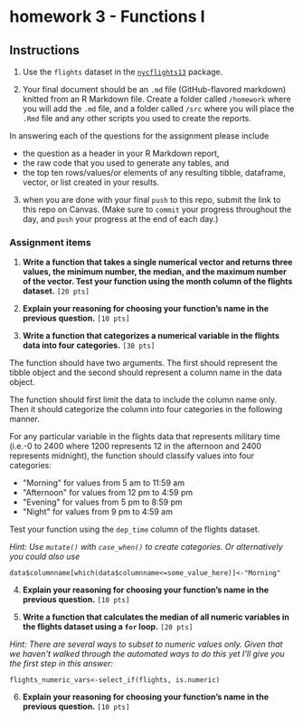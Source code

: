 # homework 3 - Functions I

## Instructions

1. Use the `flights` dataset in the [`nycflights13`](https://cran.r-project.org/web/packages/nycflights13/index.html) package.

2. Your final document should be an `.md` file (GitHub-flavored markdown) knitted from an R Markdown file. Create a folder called `/homework` where you will add the `.md` file, and a folder called `/src` where you will  place the `.Rmd` file and any other scripts you used to create the reports.

  In answering each of the questions for the assignment please include
  - the question as a header in your R Markdown report,
  - the raw code that you used to generate any tables, and
  - the top ten rows/values/or elements of any resulting tibble, dataframe, vector, or list created in your results.

3. when you are done with your final `push` to this repo, submit the link to this repo on Canvas. (Make sure to `commit` your progress throughout the day, and `push` your progress at the end of each day.)


### Assignment items

1. __Write a function that takes a single numerical vector and returns three values, the minimum number, the median, and the maximum number of the vector.  Test your function using the month column of the flights dataset.__ `[20 pts]`

2.  __Explain your reasoning for choosing your function’s name in the previous question.__ `[10 pts]`

3. __Write a function that categorizes a numerical variable in the flights data into four categories.__ `[30 pts]`

  The function should have two arguments.  The first should represent the tibble object and the second should represent a column name in the data object.  

  The function should first limit the data to include the column name only.  Then it should categorize the column into four categories in the following manner.

  For any particular variable in the flights data that represents military time (i.e.-0 to 2400 where 1200 represents 12 in the afternoon and 2400 represents midnight), the function should classify values into four categories:
  - "Morning" for values from 5 am to 11:59 am
  - "Afternoon" for values from 12 pm to 4:59 pm
  - "Evening" for values from 5 pm to 8:59 pm
  - "Night"  for values from 9 pm to 4:59 am

  Test your function using the `dep_time` column of the flights dataset.

  _Hint: Use `mutate()` with `case_when()` to create categories.  Or alternatively you could also use_

  `data$columnname[which(data$columnname<=some_value_here)]<-"Morning"`


4.  __Explain your reasoning for choosing your function’s name in the previous question.__ `[10 pts]`

5. __Write a function that calculates the median of all numeric variables in the flights dataset using a `for` loop.__ `[20 pts]`

  _Hint: There are several ways to subset to numeric values only.  Given that we haven't walked through the automated ways to do this yet I'll give you the first step in this answer:_

  `flights_numeric_vars<-select_if(flights, is.numeric)`

6.  __Explain your reasoning for choosing your function’s name in the previous question.__ `[10 pts]`
